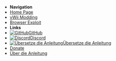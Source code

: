 - **Navigation**
- [Home Page](../introduction)
- [vWii Modding](../vwii-modding)
- [Browser Exploit](browser-exploit)
- **Links**
- [![GitHub](https://icongr.am/simple/github.svg?color=808080&size=16)GitHub](https://github.com/hacks-guide/Guide-WiiU)
- [![Discord](https://icongr.am/simple/discord.svg?colored&size=16)Discord](https://discord.gg/C29hYvh)
- [![Übersetze die Anleitung](https://icongr.am/material/translate.svg?color=808080&size=16)Übersetze die Anleitung](https://hacks-guide.crowdin.com/u/projects/10)
- [Donate](donations)
- [Über die Anleitung](../about)